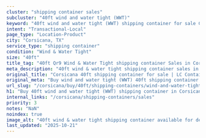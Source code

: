 ```yaml
---
cluster: "shipping container sales"
subcluster: "40ft wind and water tight (WWT)"
keyword: "40ft wind and water tight (WWT) shipping container for sale Corsicana, TX"
intent: "Transactional-Local"
page_type: "Location-Product"
city: "Corsicana, TX"
service_type: "shipping container"
condition: "Wind & Water Tight"
size: "40ft"
title_tag: "40ft Qr9 Wind & Water Tight shipping container Sales in Corsicana | LC Container"
meta_description: "40ft wind & water tight shipping container sales in Corsicana. Fast delivery, competitive pricing. Serving shipping containers area. Quote ID: YA4. Call (214) 524-4168 for your free quote today."
original_title: "Corsicana 40ft shipping container for sale | LC Container"
original_meta: "Buy wind and water tight (WWT) 40ft shipping container sale with local delivery in Corsicana, TX. LC Container — local Since 2003. Request a fast quote today."
url_slug: "/corsicana/buy/40ft/shipping-containers/wind-and-water-tight-wwt"
h1: "Buy 40ft wind and water tight (WWT) shipping container in Corsicana"
internal_links: "/corsicana/shipping-containers/sales"
priority: 3
notes: "NaN"
noindex: true
image_alt: "40ft wind & water tight shipping container available for delivery in Corsicana"
last_updated: "2025-10-21"
---
```


<!-- TODO: Add unique city/inventory copy, images, and internal links here. -->
